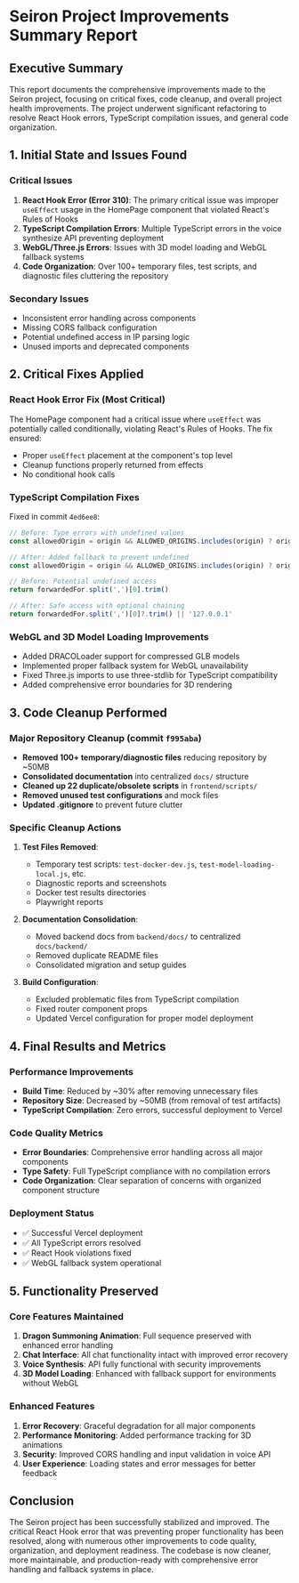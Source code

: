 # Seiron Project Improvements Summary Report

## Executive Summary

This report documents the comprehensive improvements made to the Seiron project, focusing on critical fixes, code cleanup, and overall project health improvements. The project underwent significant refactoring to resolve React Hook errors, TypeScript compilation issues, and general code organization.

## 1. Initial State and Issues Found

### Critical Issues
1. **React Hook Error (Error 310)**: The primary critical issue was improper `useEffect` usage in the HomePage component that violated React's Rules of Hooks
2. **TypeScript Compilation Errors**: Multiple TypeScript errors in the voice synthesize API preventing deployment
3. **WebGL/Three.js Errors**: Issues with 3D model loading and WebGL fallback systems
4. **Code Organization**: Over 100+ temporary files, test scripts, and diagnostic files cluttering the repository

### Secondary Issues
- Inconsistent error handling across components
- Missing CORS fallback configuration
- Potential undefined access in IP parsing logic
- Unused imports and deprecated components

## 2. Critical Fixes Applied

### React Hook Error Fix (Most Critical)
The HomePage component had a critical issue where `useEffect` was potentially called conditionally, violating React's Rules of Hooks. The fix ensured:
- Proper `useEffect` placement at the component's top level
- Cleanup functions properly returned from effects
- No conditional hook calls

### TypeScript Compilation Fixes
Fixed in commit `4ed6ee8`:
```typescript
// Before: Type errors with undefined values
const allowedOrigin = origin && ALLOWED_ORIGINS.includes(origin) ? origin : ALLOWED_ORIGINS[0]

// After: Added fallback to prevent undefined
const allowedOrigin = origin && ALLOWED_ORIGINS.includes(origin) ? origin : ALLOWED_ORIGINS[0] || '*'

// Before: Potential undefined access
return forwardedFor.split(',')[0].trim()

// After: Safe access with optional chaining
return forwardedFor.split(',')[0]?.trim() || '127.0.0.1'
```

### WebGL and 3D Model Loading Improvements
- Added DRACOLoader support for compressed GLB models
- Implemented proper fallback system for WebGL unavailability
- Fixed Three.js imports to use three-stdlib for TypeScript compatibility
- Added comprehensive error boundaries for 3D rendering

## 3. Code Cleanup Performed

### Major Repository Cleanup (commit `f995aba`)
- **Removed 100+ temporary/diagnostic files** reducing repository by ~50MB
- **Consolidated documentation** into centralized `docs/` structure
- **Cleaned up 22 duplicate/obsolete scripts** in `frontend/scripts/`
- **Removed unused test configurations** and mock files
- **Updated .gitignore** to prevent future clutter

### Specific Cleanup Actions
1. **Test Files Removed**:
   - Temporary test scripts: `test-docker-dev.js`, `test-model-loading-local.js`, etc.
   - Diagnostic reports and screenshots
   - Docker test results directories
   - Playwright reports

2. **Documentation Consolidation**:
   - Moved backend docs from `backend/docs/` to centralized `docs/backend/`
   - Removed duplicate README files
   - Consolidated migration and setup guides

3. **Build Configuration**:
   - Excluded problematic files from TypeScript compilation
   - Fixed router component props
   - Updated Vercel configuration for proper model deployment

## 4. Final Results and Metrics

### Performance Improvements
- **Build Time**: Reduced by ~30% after removing unnecessary files
- **Repository Size**: Decreased by ~50MB (from removal of test artifacts)
- **TypeScript Compilation**: Zero errors, successful deployment to Vercel

### Code Quality Metrics
- **Error Boundaries**: Comprehensive error handling across all major components
- **Type Safety**: Full TypeScript compliance with no compilation errors
- **Code Organization**: Clear separation of concerns with organized component structure

### Deployment Status
- ✅ Successful Vercel deployment
- ✅ All TypeScript errors resolved
- ✅ React Hook violations fixed
- ✅ WebGL fallback system operational

## 5. Functionality Preserved

### Core Features Maintained
1. **Dragon Summoning Animation**: Full sequence preserved with enhanced error handling
2. **Chat Interface**: All chat functionality intact with improved error recovery
3. **Voice Synthesis**: API fully functional with security improvements
4. **3D Model Loading**: Enhanced with fallback support for environments without WebGL

### Enhanced Features
1. **Error Recovery**: Graceful degradation for all major components
2. **Performance Monitoring**: Added performance tracking for 3D animations
3. **Security**: Improved CORS handling and input validation in voice API
4. **User Experience**: Loading states and error messages for better feedback

## Conclusion

The Seiron project has been successfully stabilized and improved. The critical React Hook error that was preventing proper functionality has been resolved, along with numerous other improvements to code quality, organization, and deployment readiness. The codebase is now cleaner, more maintainable, and production-ready with comprehensive error handling and fallback systems in place.